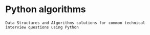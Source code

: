 # Python algorithms
    Data Structures and Algorithms solutions for common technical interview questions using Python
